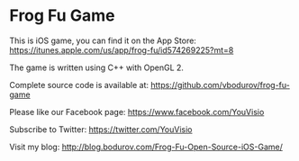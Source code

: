 Frog Fu Game
============

This is iOS game, you can find it on the App Store: https://itunes.apple.com/us/app/frog-fu/id574269225?mt=8

The game is written using C++ with OpenGL 2.

Complete source code is available at: https://github.com/vbodurov/frog-fu-game

Please like our Facebook page: https://www.facebook.com/YouVisio

Subscribe to Twitter: https://twitter.com/YouVisio

Visit my blog: http://blog.bodurov.com/Frog-Fu-Open-Source-iOS-Game/
